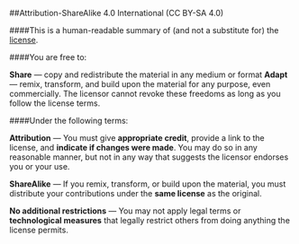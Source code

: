 ##Attribution-ShareAlike 4.0 International (CC BY-SA 4.0)

####This is a human-readable summary of (and not a substitute for) the <a href="https://creativecommons.org/licenses/by-sa/4.0/legalcode" target="_blank">license</a>.

####You are free to:

**Share** — copy and redistribute the material in any medium or format
**Adapt** — remix, transform, and build upon the material for any purpose, even commercially.
The licensor cannot revoke these freedoms as long as you follow the license terms.

####Under the following terms:

**Attribution** — You must give **appropriate credit**, provide a link to the license, and **indicate if changes were made**. You may do so in any reasonable manner, but not in any way that suggests the licensor endorses you or your use.

**ShareAlike** — If you remix, transform, or build upon the material, you must distribute your contributions under the **same license** as the original.

**No additional restrictions** — You may not apply legal terms or **technological measures** that legally restrict others from doing anything the license permits.

